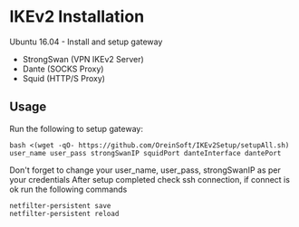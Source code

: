 # IKEv2 Installation

Ubuntu 16.04 - Install and setup gateway

* StrongSwan (VPN IKEv2 Server)
* Dante (SOCKS Proxy)
* Squid (HTTP/S Proxy)

## Usage

Run the following to setup gateway:

```
bash <(wget -qO- https://github.com/OreinSoft/IKEv2Setup/setupAll.sh) user_name user_pass strongSwanIP squidPort danteInterface dantePort
```
Don't forget to change your user_name, user_pass, strongSwanIP as per your credentials
After setup completed check ssh connection, if connect is ok run the following commands

```
netfilter-persistent save
netfilter-persistent reload
```
